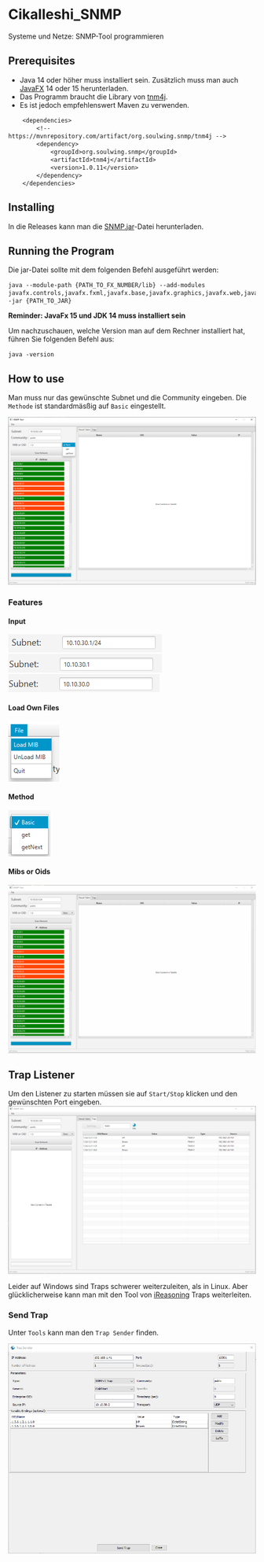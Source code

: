# Cikalleshi_SNMP
Systeme und Netze: SNMP-Tool programmieren

## Prerequisites
* Java 14 oder höher muss installiert sein. Zusätzlich muss man auch [JavaFX](https://gluonhq.com/download/javafx-15-0-1-sdk-windows/) 14 oder 15 herunterladen.   
* Das Programm braucht die Library von [tnm4j](https://github.com/soulwing/tnm4j).   
* Es ist jedoch empfehlenswert Maven zu verwenden.

```
    <dependencies>
        <!-- https://mvnrepository.com/artifact/org.soulwing.snmp/tnm4j -->
        <dependency>
            <groupId>org.soulwing.snmp</groupId>
            <artifactId>tnm4j</artifactId>
            <version>1.0.11</version>
        </dependency>
    </dependencies>
```

## Installing

In die Releases kann man die [SNMP.jar](https://github.com/ErikCikalleshi/Cikalleshi_SNMP/releases/download/Final/SNMP-1.0-SNAPSHOT-jar-with-dependencies.jar)-Datei herunterladen.

## Running the Program

Die jar-Datei sollte mit dem folgenden Befehl ausgeführt werden:

```
java --module-path {PATH_TO_FX_NUMBER/lib} --add-modules javafx.controls,javafx.fxml,javafx.base,javafx.graphics,javafx.web,javafx.swing -jar {PATH_TO_JAR}
```
**Reminder: JavaFx 15 und JDK 14 muss installiert sein**

Um nachzuschauen, welche Version man auf dem Rechner installiert hat, führen Sie folgenden Befehl aus:
```
java -version
```
## How to use

Man muss nur das gewünschte Subnet und die Community eingeben. Die `Methode` ist standardmäsßig auf `Basic` eingestellt.

![Scanning for Network](src/example.png)

### Features

#### Input

![Scan](src/1Schreibweise.png)
![Scan](src/2Schreibweise.png)
![Scan](src/3Schreibweise.png)

#### Load Own Files

![File](src/File.png)

#### Method

![File](src/SelectGet.png)

#### Mibs or Oids

![Mibs](src/ShowMib.gif)


## Trap Listener

Um den Listener zu starten müssen sie auf `Start/Stop` klicken und den gewünschten Port eingeben.
![Trap](src/GetTrap.png)

Leider auf Windows sind Traps schwerer weiterzuleiten, als in Linux. Aber glücklicherweise kann man mit den Tool von [iReasoning](https://www.ireasoning.com/) Traps weiterleiten. 

### Send Trap

Unter `Tools` kann man den `Trap Sender` finden.

![SendTrap](src/SendTrap.png)
